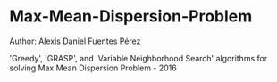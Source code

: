 # Max-Mean-Dispersion-Problem

Author: Alexis Daniel Fuentes Pérez

'Greedy', 'GRASP', and 'Variable Neighborhood Search' algorithms for solving Max Mean Dispersion Problem - 2016
